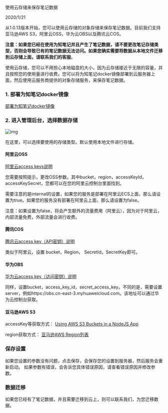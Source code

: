 使用云存储来保存笔记数据

2020/1/21

从1.0.13版本开始，您可以使用云存储的对象存储来保存笔记数据。目前我们支持亚马逊AWS S3，阿里云OSS，华为云OBS以及腾讯云COS。

**注意：如果您已经在使用为知笔记并且产生了笔记数据，请不要更改笔记存储类型，否则会导致已有的笔记数据无法访问。如果您确实需要将数据从本地文件迁移到云存储上面，请联系我们的客服**。

使用云存储，您可以不用担心本地磁盘的大小，因为云存储接近于无限的容量，并且按照您的使用量进行收费。您可以将为知笔记docker镜像部署到云服务器上面，然后使用云服务商提供的对象存储服务，来保存笔记数据。

### 1. 部署为知笔记docker镜像

[部署为知笔记docker镜像](https://www.wiz.cn/zh-cn/docker)

### 2. 进入管理后台，选择数据存储

![img](https://cdn2.wiz.cn/wp-content/new-uploads/5eed4b40-3c19-11ea-b603-1fc69bcca818.png)

在这里，可以选择要使用的存储类型。默认使用本地文件进行存储。

#### 阿里云OSS

[阿里云access keys说明](https://www.cloudbility.com/help/aliyun/access-key.html)

您需要按照提示，更改OSS参数。其中bucket，region，accessKeyId， accessKeySecret，您都可以在您的阿里云控制台里面找到。

需要注意的是internal的设置，如果您的服务是部署在阿里云ECS上面，那么请设置为true。如果您的服务没有部署在阿里云上面，那么请设置为false。

注意：如果设置为false，将会产生额外的流量费用（阿里云），因为对于阿里云，内部流量免费，外部流量会进行收费。

#### 腾讯COS

[腾讯云access key（API密钥）说明](https://www.cloudbility.com/help/publiccloud/qcloud/qcloud-accesskey.html)

类似于阿里云，设置 bucket，Region， SecretId，SecretKey即可。

#### 华为OBS

[华为云access key（访问密钥）说明](https://support.huaweicloud.com/usermanual-ca/zh-cn_topic_0046606340.html)

同样，设置bucket，access_key_id，secret_access_key。不同的是，需要设置server，例如https://obs.cn-east-3.myhuaweicloud.com。该地址可以通过华为云控制台获取。

#### 亚马逊AWS S3

accessKey等获取方式： [Using AWS S3 Buckets in a NodeJS App](https://medium.com/codebase/using-aws-s3-buckets-in-a-nodejs-app-74da2fc547a6)

region获取方式： [亚马逊AWS Region列表](https://docs.aws.amazon.com/general/latest/gr/rande.html)

### 保存设置

如果您设置的参数没有问题，点击保存，会保存您的设置到服务器，然后服务会重新启动。 如果参数有错误，会告诉您具体错误原因，请查看错误原因并修改参数。

### 数据迁移

如果您已经有了笔记数据，并且需要迁移到云上，则可以联系我们，为您迁移数据。